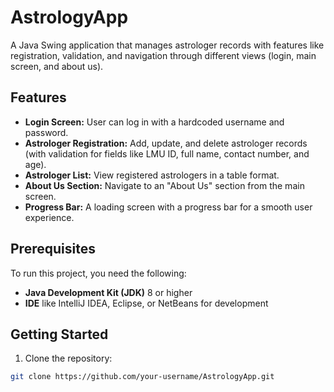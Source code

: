 # AstrologyApp

A Java Swing application that manages astrologer records with features like registration, validation, and navigation through different views (login, main screen, and about us).

## Features
- **Login Screen:** User can log in with a hardcoded username and password.
- **Astrologer Registration:** Add, update, and delete astrologer records (with validation for fields like LMU ID, full name, contact number, and age).
- **Astrologer List:** View registered astrologers in a table format.
- **About Us Section:** Navigate to an "About Us" section from the main screen.
- **Progress Bar:** A loading screen with a progress bar for a smooth user experience.

## Prerequisites
To run this project, you need the following:
- **Java Development Kit (JDK)** 8 or higher
- **IDE** like IntelliJ IDEA, Eclipse, or NetBeans for development

## Getting Started

1. Clone the repository:

```bash
git clone https://github.com/your-username/AstrologyApp.git
